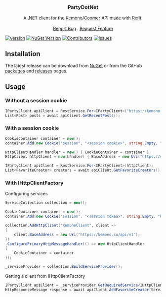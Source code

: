 <br/>
<p align="center">
  <h3 align="center">PartyDotNet</h3>

  <p align="center">
    A .NET client for the <a href="https://kemono.su">Kemono</a>/<a href="https://coomer.su">Coomer</a> API made with <a href="https://github.com/reactiveui/refit">Refit</a>.
    <br/>
    <br/>
    <a href="https://github.com/FawazTakahji/PartyDotNet/issues/new?labels=bug&template=bug_report.md">Report Bug</a>
    .
    <a href="https://github.com/FawazTakahji/PartyDotNet/issues/new?labels=enhancement&template=feature_request.md">Request Feature</a>
  </p>
</p>

[![version](https://img.shields.io/github/v/release/FawazTakahji/PartyDotNet?color=Green&include_prereleases)](https://github.com/FawazTakahji/PartyDotNet/releases)
[![NuGet Version](https://img.shields.io/nuget/vpre/PartyDotNet)](https://www.nuget.org/packages/PartyDotNet)
[![Contributors](https://img.shields.io/github/contributors/FawazTakahji/PartyDotNet?color=dark-green)](https://github.com/FawazTakahji/PartyDotNet/graphs/contributors)
[![Issues](https://img.shields.io/github/issues/FawazTakahji/PartyDotNet)](https://github.com/FawazTakahji/PartyDotNet/issues)

## Installation
The latest release can be download from [NuGet](https://www.nuget.org/packages/PartyDotNet) or from the GitHub [packages](https://github.com/FawazTakahji/PartyDotNet/packages) and [releases](https://github.com/FawazTakahji/PartyDotNet/releases) pages.

## Usage

### Without a session cookie
```csharp
IPartyClient apiClient = RestService.For<IPartyClient>("https://kemono.su/api/v1");
List<Post> posts = await apiClient.GetRecentPosts();
```

### With a session cookie
```csharp
CookieContainer container = new();
container.Add(new Cookie("session", "<session cookie>", string.Empty, "coomer.su"));

HttpClientHandler handler = new() { CookieContainer = container };
HttpClient httpClient = new(handler) { BaseAddress = new Uri("https://coomer.su/api/v1") };

IPartyClient apiClient = RestService.For<IPartyClient>(httpClient);
List<FavoriteCreator> creators = await apiClient.GetFavoriteCreators();
```

### With IHttpClientFactory
Configuring services
```csharp
ServiceCollection collection = new();

CookieContainer container = new();
container.Add(new Cookie("session", "<session token>", string.Empty, "kemono.su"));

collection.AddHttpClient("KemonoClient", client =>
{
    client.BaseAddress = new Uri("https://kemono.su/api/v1");
})
.ConfigurePrimaryHttpMessageHandler(() => new HttpClientHandler
{
    CookieContainer = container
});

_serviceProvider = collection.BuildServiceProvider();
```
Getting a client from IHttpClientFactory
```csharp
IPartyClient apiClient = _serviceProvider.GetRequiredService<IHttpClientFactory>().CreatePartyClient("KemonoClient");
HttpResponseMessage response = await apiClient.AddFavoriteCreator(Service.Patreon, "2448989");
```